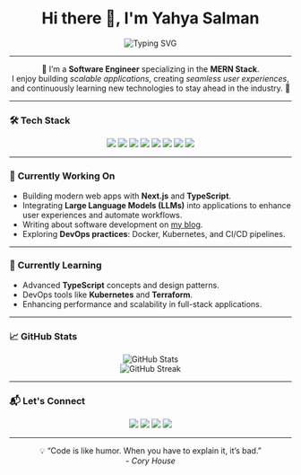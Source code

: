 <h1 align="center">Hi there 👋, I'm Yahya Salman</h1>
<p align="center">
  <img src="https://readme-typing-svg.herokuapp.com?font=Fira+Code&size=22&pause=1000&color=6B39D6&center=true&vCenter=true&width=440&lines=Software+Engineer;MERN+Stack+Developer;Passionate+about+Clean+Code;Exploring+DevOps" alt="Typing SVG" />
</p>

---

<p align="center">
  🌟 I’m a <strong>Software Engineer</strong> specializing in the <strong>MERN Stack</strong>. <br>
  I enjoy building <em>scalable applications</em>, creating <em>seamless user experiences</em>, <br>
  and continuously learning new technologies to stay ahead in the industry. 🚀
</p>

---

### 🛠️ **Tech Stack**

<div align="center">
  <img src="https://img.shields.io/badge/React-61DAFB?style=for-the-badge&logo=react&logoColor=white" />
  <img src="https://img.shields.io/badge/Node.js-339933?style=for-the-badge&logo=node.js&logoColor=white" />
  <img src="https://img.shields.io/badge/Express.js-000000?style=for-the-badge&logo=express&logoColor=white" />
  <img src="https://img.shields.io/badge/MongoDB-47A248?style=for-the-badge&logo=mongodb&logoColor=white" />
  <img src="https://img.shields.io/badge/Next.js-000000?style=for-the-badge&logo=next.js&logoColor=white" />
  <img src="https://img.shields.io/badge/Tailwind_CSS-38B2AC?style=for-the-badge&logo=tailwind-css&logoColor=white" />
  <img src="https://img.shields.io/badge/TypeScript-3178C6?style=for-the-badge&logo=typescript&logoColor=white" />
  <img src="https://img.shields.io/badge/Docker-2496ED?style=for-the-badge&logo=docker&logoColor=white" />
</div>

---

### 🚀 **Currently Working On**
- Building modern web apps with **Next.js** and **TypeScript**.
- Integrating **Large Language Models (LLMs)** into applications to enhance user experiences and automate workflows.  
- Writing about software development on [my blog](https://medium.com/@saimyahya47).
- Exploring **DevOps practices**: Docker, Kubernetes, and CI/CD pipelines.

---

### 🌱 **Currently Learning**
- Advanced **TypeScript** concepts and design patterns.
- DevOps tools like **Kubernetes** and **Terraform**.
- Enhancing performance and scalability in full-stack applications.

---

### 📈 **GitHub Stats**

<p align="center">
  <img src="https://github-readme-stats.vercel.app/api?username=Yahya305&show_icons=true&theme=radical" alt="GitHub Stats" />
  <br />
  <img src="https://github-readme-streak-stats.herokuapp.com?username=Yahya305&theme=radical" alt="GitHub Streak" />
</p>

---

### 📬 **Let's Connect**

<div align="center">
  <a href="https://github.com/Yahya305"><img src="https://img.shields.io/badge/GitHub-181717?style=for-the-badge&logo=github&logoColor=white" /></a>
  <a href="https://www.linkedin.com/in/yahya-salman-37aa29263/"><img src="https://img.shields.io/badge/LinkedIn-0A66C2?style=for-the-badge&logo=linkedin&logoColor=white" /></a>
  <a href="https://medium.com/@saimyahya47"><img src="https://img.shields.io/badge/Medium-12100E?style=for-the-badge&logo=medium&logoColor=white" /></a>
  <a href="https://www.facebook.com/yahya.salman.3597"><img src="https://img.shields.io/badge/Facebook-1877F2?style=for-the-badge&logo=facebook&logoColor=white" /></a>
</div>

---

<p align="center">
  💡 “Code is like humor. When you have to explain it, it’s bad.” <br><em>- Cory House</em>
</p>
